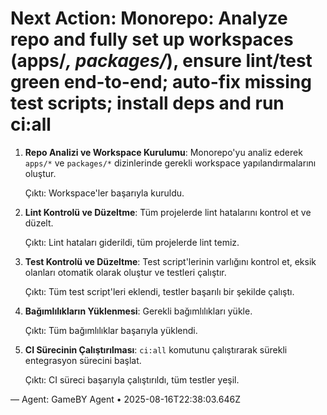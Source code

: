 # Next Action: Monorepo: Analyze repo and fully set up workspaces (apps/*, packages/*), ensure lint/test green end-to-end; auto-fix missing test scripts; install deps and run ci:all

1. **Repo Analizi ve Workspace Kurulumu**: Monorepo'yu analiz ederek `apps/*` ve `packages/*` dizinlerinde gerekli workspace yapılandırmalarını oluştur. 

   Çıktı: Workspace'ler başarıyla kuruldu.

2. **Lint Kontrolü ve Düzeltme**: Tüm projelerde lint hatalarını kontrol et ve düzelt. 

   Çıktı: Lint hataları giderildi, tüm projelerde lint temiz.

3. **Test Kontrolü ve Düzeltme**: Test script'lerinin varlığını kontrol et, eksik olanları otomatik olarak oluştur ve testleri çalıştır. 

   Çıktı: Tüm test script'leri eklendi, testler başarılı bir şekilde çalıştı.

4. **Bağımlılıkların Yüklenmesi**: Gerekli bağımlılıkları yükle. 

   Çıktı: Tüm bağımlılıklar başarıyla yüklendi.

5. **CI Sürecinin Çalıştırılması**: `ci:all` komutunu çalıştırarak sürekli entegrasyon sürecini başlat. 

   Çıktı: CI süreci başarıyla çalıştırıldı, tüm testler yeşil.

— Agent: GameBY Agent • 2025-08-16T22:38:03.646Z
